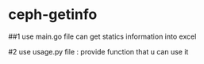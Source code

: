 # ceph-getinfo
##1
use main.go file can get statics information into excel

#2
use usage.py file : provide function that u can use it
